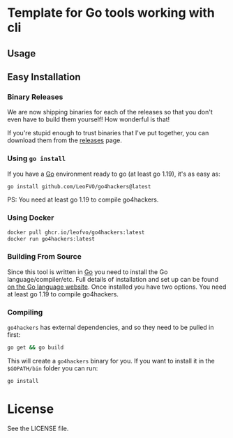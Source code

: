 # Template for Go tools working with cli

## Usage

## Easy Installation

### Binary Releases

We are now shipping binaries for each of the releases so that you don't even have to build them yourself! How wonderful is that!

If you're stupid enough to trust binaries that I've put together, you can download them from the [releases](https://github.com/LeoFVO/go4hackers/releases) page.

### Using `go install`

If you have a [Go](https://golang.org/) environment ready to go (at least go 1.19), it's as easy as:

```bash
go install github.com/LeoFVO/go4hackers@latest
```

PS: You need at least go 1.19 to compile go4hackers.

### Using Docker

```bash
docker pull ghcr.io/leofvo/go4hackers:latest
docker run go4hackers:latest
```

### Building From Source

Since this tool is written in [Go](https://golang.org/) you need to install the Go language/compiler/etc. Full details of installation and set up can be found [on the Go language website](https://golang.org/doc/install). Once installed you have two options. You need at least go 1.19 to compile go4hackers.

### Compiling

`go4hackers` has external dependencies, and so they need to be pulled in first:

```bash
go get && go build
```

This will create a `go4hackers` binary for you. If you want to install it in the `$GOPATH/bin` folder you can run:

```bash
go install
```

# License

See the LICENSE file.
